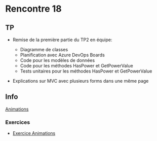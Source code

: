# Rencontre 18

## TP
- Remise de la première partie du TP2 en équipe:
    - Diagramme de classes
    - Planification avec Azure DevOps Boards
    - Code pour les modèles de données
    - Code pour les méthodes HasPower et GetPowerValue
    - Tests unitaires pour les méthodes HasPower et GetPowerValue

- Explications sur MVC avec plusieurs forms dans une même page

## Info

[Animations](/info/Animations)

### Exercices

- [Exercice Animations](/exercices/Animations1)

